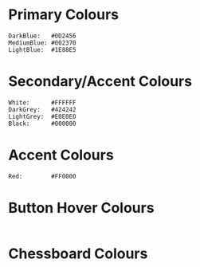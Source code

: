 # Primary Colours
```
DarkBlue:   #0D2456
MediumBlue: #002370
LightBlue:  #1E88E5
```

# Secondary/Accent Colours
```
White:      #FFFFFF
DarkGrey:   #424242
LightGrey:  #E0E0E0
Black:      #000000
```

# Accent Colours
```
Red:        #FF0000
```

# Button Hover Colours
```

```

# Chessboard Colours
```

```